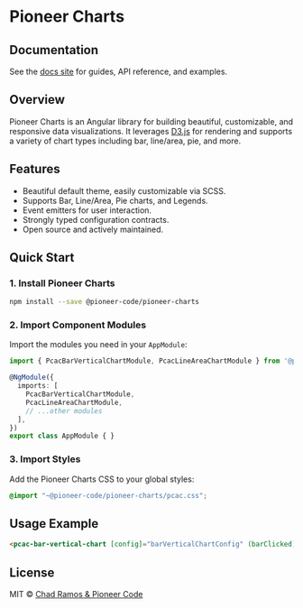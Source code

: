 # Pioneer Charts

## Documentation

See the [docs site](https://charts.pioneercode.com) for guides, API reference, and examples.

## Overview

Pioneer Charts is an Angular library for building beautiful, customizable, and responsive data visualizations. It leverages [D3.js](https://d3js.org/) for rendering and supports a variety of chart types including bar, line/area, pie, and more.

## Features

- Beautiful default theme, easily customizable via SCSS.
- Supports Bar, Line/Area, Pie charts, and Legends.
- Event emitters for user interaction.
- Strongly typed configuration contracts.
- Open source and actively maintained.

## Quick Start

### 1. Install Pioneer Charts

```bash
npm install --save @pioneer-code/pioneer-charts
```

### 2. Import Component Modules

Import the modules you need in your `AppModule`:

```typescript
import { PcacBarVerticalChartModule, PcacLineAreaChartModule } from '@pioneer-code/pioneer-charts';

@NgModule({
  imports: [
    PcacBarVerticalChartModule,
    PcacLineAreaChartModule,
    // ...other modules
  ],
})
export class AppModule { }
```

### 3. Import Styles

Add the Pioneer Charts CSS to your global styles:

```scss
@import "~@pioneer-code/pioneer-charts/pcac.css";
```

## Usage Example

```html
<pcac-bar-vertical-chart [config]="barVerticalChartConfig" (barClicked)="onBarClicked($event)"></pcac-bar-vertical-chart>
```


## License

MIT © [Chad Ramos & Pioneer Code](LICENSE)
